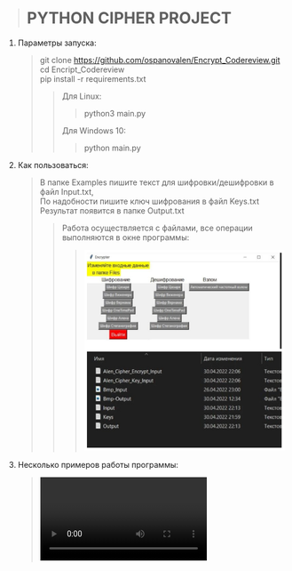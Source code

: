 ><h1>PYTHON CIPHER PROJECT</h1>
1. Параметры запуска:
	>git clone https://github.com/ospanovalen/Encrypt_Codereview.git \
	>cd Encript_Codereview \
	>pip install -r requirements.txt 
	>>Для Linux:
	>>>python3 main.py 
	>>
	>>Для Windows 10:
	>>>python main.py
2. Как пользоваться:
	>В папке Examples пишите текст для шифровки/дешифровки в файл Input.txt, \
	>По надобности пишите ключ шифрования в файл Keys.txt \
	>Результат появится в папке Output.txt
	>>Работа осуществляется с файлами, все операции выполняются в окне программы:
	>>>![Alt text](/Src/Screenshots/Sc1.jpg?raw=true "Optional Title")
3. Несколько примеров работы программы:
	>![Alt text](/Src/Screenshots/EncryptExample.mp4?raw=true "Optional Title")